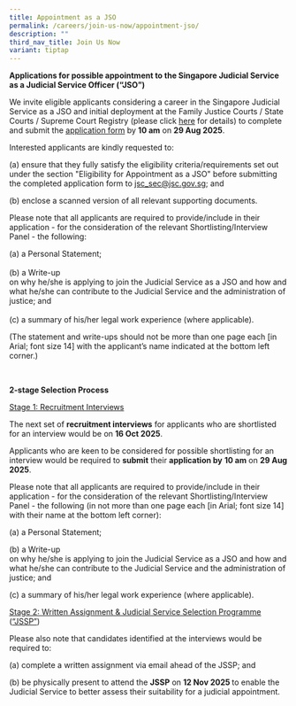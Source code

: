 ```yaml
---
title: Appointment as a JSO
permalink: /careers/join-us-now/appointment-jso/
description: ""
third_nav_title: Join Us Now
variant: tiptap
---
```

<p><strong>Applications for possible appointment to the Singapore Judicial Service as a Judicial Service Officer (“JSO”)</strong>
</p>
<p>We invite eligible applicants considering a career in the Singapore Judicial
Service as a JSO and initial deployment at the Family Justice Courts /
State Courts / Supreme Court Registry (please click <a href="https://go.gov.sg/recruitmentadvert" rel="noopener nofollow" target="_blank">here</a> for details) to complete
and submit the <a href="https://go.gov.sg/sjsapplicationform" rel="noopener noreferrer nofollow" target="_blank">application form</a> by <strong>10 am</strong> on <strong>29 Aug 2025</strong>.</p>
<p></p>
<p>Interested applicants are kindly requested to:</p>
<p>(a) ensure that they fully satisfy the eligibility criteria/requirements
set out under the section "Eligibility for Appointment as a JSO" before
submitting the completed application form to <a href="mailto:jsc_sec@jsc.gov.sg" rel="noopener noreferrer nofollow" target="_blank">jsc_sec@jsc.gov.sg</a>; and
<br>
</p>
<p>(b) enclose a scanned version of all relevant supporting documents.</p>
<p>Please note that all applicants are required to provide/include in their
application - for the consideration of the relevant Shortlisting/Interview
Panel - the following:
<br>
</p>
<p>(a) a Personal Statement;
<br>
<br>(b) a Write-up
<br>on why he/she is applying to join the Judicial Service as a JSO and how
and what he/she can contribute to the Judicial Service and the administration
of justice; and
<br>
<br>(c) a summary of his/her legal work experience (where applicable).</p>
<p>(The statement and write-ups should not be more than one page each [in
Arial; font size 14] with the applicant’s name indicated at the bottom
left corner.)</p>
<p>
<br>
</p>
<p><strong>2-stage Selection Process</strong>
</p>
<p><u>Stage 1: Recruitment Interviews</u>
</p>
<p>The next set of <strong>recruitment interviews</strong> for applicants who
are shortlisted for an interview would be on <strong>16 Oct 2025</strong>.</p>
<p>Applicants who are keen to be considered for possible shortlisting for
an interview would be required to <strong>submit</strong> their <strong>application by</strong>  <strong>10 am</strong> on <strong>29 Aug 2025</strong>.</p>
<p>Please note that all applicants are required to provide/include in their
application - for the consideration of the relevant Shortlisting/Interview
Panel - the following (in not more than one page each [in Arial; font size
14] with their name at the bottom left corner):</p>
<p>(a) a Personal Statement;</p>
<p>(b) a Write-up
<br>on why he/she is applying to join the Judicial Service as a JSO and how
and what he/she can contribute to the Judicial Service and the administration
of justice; and</p>
<p>(c) a summary of his/her legal work experience (where applicable).</p>
<p><u>Stage 2: Written Assignment &amp; Judicial Service Selection Programme </u>(<u>“JSSP”</u>)</p>
<p>Please also note that candidates identified at the interviews would be
required to:</p>
<p>(a) complete a written assignment via email ahead of the JSSP; and</p>
<p>(b) be physically present to attend the <strong>JSSP</strong> on <strong>12 Nov 2025 </strong>to
enable the Judicial Service to better assess their suitability for a judicial
appointment.</p>
<p>&nbsp;</p>
